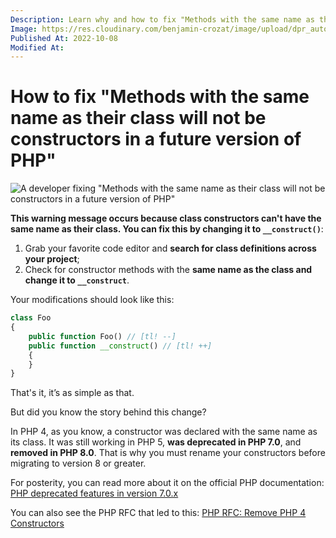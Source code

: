 ```yaml
---
Description: Learn why and how to fix "Methods with the same name as their class will not be constructors in a future version of PHP" warnings.
Image: https://res.cloudinary.com/benjamin-crozat/image/upload/dpr_auto,f_auto,q_auto,w_auto/v1667577806/guy-coding-3_lpz0qy.jpg
Published At: 2022-10-08
Modified At:
---
```


# How to fix "Methods with the same name as their class will not be constructors in a future version of PHP"

![A developer fixing "Methods with the same name as their class will not be constructors in a future version of PHP"](https://res.cloudinary.com/benjamin-crozat/image/upload/dpr_auto,f_auto,q_auto,w_auto/v1667577806/guy-coding-3_lpz0qy.jpg)

**This warning message occurs because class constructors can't have the same name as their class. You can fix this by changing it to `__construct()`**:

1. Grab your favorite code editor and **search for class definitions across your project**;
2. Check for constructor methods with the **same name as the class and change it to `__construct`**.

Your modifications should look like this:

```php
class Foo
{
    public function Foo() // [tl! --]
    public function __construct() // [tl! ++]
    {
    }
}
```

That's it, it’s as simple as that.

But did you know the story behind this change?

In PHP 4, as you know, a constructor was declared with the same name as its class. It was still working in PHP 5, **was deprecated in PHP 7.0**, and **removed in PHP 8.0**. That is why you must rename your constructors before migrating to version 8 or greater.

For posterity, you can read more about it on the official PHP documentation: [PHP deprecated features in version 7.0.x](https://www.php.net/manual/en/migration70.deprecated.php#migration70.deprecated.php4-constructors)

You can also see the PHP RFC that led to this: [PHP RFC: Remove PHP 4 Constructors](https://wiki.php.net/rfc/remove_php4_constructors)
